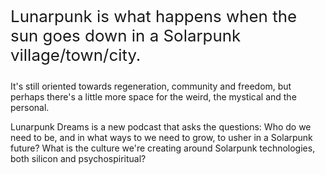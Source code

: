 <p style="font-size: 1.62rem" class="lead">Lunarpunk is what happens when the sun goes down in a Solarpunk village/town/city.</p>

It's still oriented towards regeneration, community and freedom, but perhaps there's a little more space for the weird, the mystical and the personal.

Lunarpunk Dreams is a new podcast that asks the questions: Who do we need to be, and in what ways to we need to grow, to usher in a Solarpunk future? What is the culture we're creating around Solarpunk technologies, both silicon and psychospiritual?

